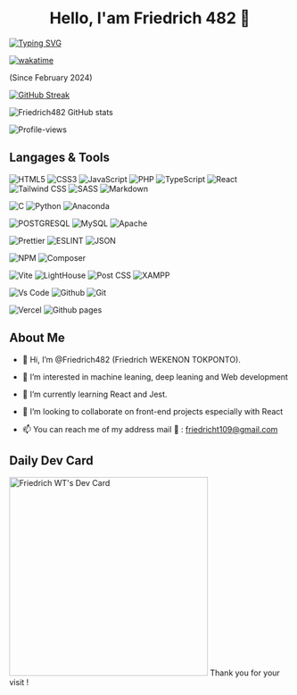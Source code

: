 <h1 align="center">Hello, I'am Friedrich 482 👋</h1

[![Typing SVG](https://readme-typing-svg.demolab.com/?lines=I'am+a+junior+developer;Welcome+on+my+github+profile)](https://git.io/typing-svg)

[![wakatime](https://wakatime.com/badge/user/018dd2b8-d009-4aba-b324-dc6939b9e42b.svg?style=for-the-badge)](https://wakatime.com/@018dd2b8-d009-4aba-b324-dc6939b9e42b)

(Since February 2024)

[![GitHub Streak](https://streak-stats.demolab.com/?user=Friedrich482&theme=dark)](https://git.io/streak-stats)

![Friedrich482 GitHub stats](https://github-readme-stats.vercel.app/api?username=Friedrich482&show_icons=true&theme=radical)

![Profile-views](https://komarev.com/ghpvc/?username=Friedrich482&color=blue&style=for-the-badge)

## Langages & Tools

![HTML5](https://img.shields.io/badge/HTML5-E34F26?style=for-the-badge&logo=html5&logoColor=white)
![CSS3](https://img.shields.io/badge/CSS3-1572B6?style=for-the-badge&logo=css3&logoColor=white)
![JavaScript](https://img.shields.io/badge/JavaScript-323330?style=for-the-badge&logo=javascript&logoColor=F7DF1E)
![PHP](https://img.shields.io/badge/PHP-777BB4?style=for-the-badge&logo=php&logoColor=white)
![TypeScript](https://img.shields.io/badge/TypeScript-007ACC?style=for-the-badge&logo=typescript&logoColor=white)
![React](https://img.shields.io/badge/React-20232A?style=for-the-badge&logo=react&logoColor=61DAFB)
![Tailwind CSS](https://img.shields.io/badge/Tailwind_CSS-38B2AC?style=for-the-badge&logo=tailwind-css&logoColor=white)
![SASS](https://img.shields.io/badge/Sass-CC6699?style=for-the-badge&logo=sass&logoColor=white)
![Markdown](https://img.shields.io/badge/Markdown-000000?style=for-the-badge&logo=markdown&logoColor=white)

![C](https://img.shields.io/badge/C-00599C?style=for-the-badge&logo=c&logoColor=white)
![Python](https://img.shields.io/badge/Python-FFD43B?style=for-the-badge&logo=python&logoColor=blue)
![Anaconda](https://img.shields.io/badge/conda-342B029.svg?&style=for-the-badge&logo=anaconda&logoColor=white)

![POSTGRESQL](https://img.shields.io/badge/PostgreSQL-316192?style=for-the-badge&logo=postgresql&logoColor=white)
![MySQL](https://img.shields.io/badge/MySQL-005C84?style=for-the-badge&logo=mysql&logoColor=white)
![Apache](https://img.shields.io/badge/Apache-D22128?style=for-the-badge&logo=Apache&logoColor=white)

![Prettier](https://img.shields.io/badge/prettier-1A2C34?style=for-the-badge&logo=prettier&logoColor=F7BA3E)
![ESLINT](https://img.shields.io/badge/eslint-3A33D1?style=for-the-badge&logo=eslint&logoColor=white)
![JSON](https://img.shields.io/badge/json-5E5C5C?style=for-the-badge&logo=json&logoColor=white)

![NPM](https://img.shields.io/badge/npm-CB3837?style=for-the-badge&logo=npm&logoColor=white)
![Composer](https://img.shields.io/badge/Composer-885630?style=for-the-badge&logo=Composer&logoColor=white)

![Vite](https://img.shields.io/badge/Vite-B73BFE?style=for-the-badge&logo=vite&logoColor=FFD62E)
![LightHouse](https://img.shields.io/badge/Lighthouse-F44B21?style=for-the-badge&logo=Lighthouse&logoColor=white)
![Post CSS](https://img.shields.io/badge/postcss-DD3A0A?style=for-the-badge&logo=postcss&logoColor=white)
![XAMPP](https://img.shields.io/badge/Xampp-F37623?style=for-the-badge&logo=xampp&logoColor=white)

![Vs Code](https://img.shields.io/badge/VSCode-0078D4?style=for-the-badge&logo=visual%20studio%20code&logoColor=white)
![Github](https://img.shields.io/badge/GitHub-100000?style=for-the-badge&logo=github&logoColor=white)
![Git](https://img.shields.io/badge/GIT-E44C30?style=for-the-badge&logo=git&logoColor=white)

![Vercel](https://img.shields.io/badge/Vercel-000000?style=for-the-badge&logo=vercel&logoColor=white)
![Github pages](https://img.shields.io/badge/GitHub%20Pages-222222?style=for-the-badge&logo=GitHub%20Pages&logoColor=white)


## About Me

- 👋 Hi, I’m @Friedrich482 (Friedrich WEKENON TOKPONTO).  

- 👀 I’m interested in machine leaning, deep leaning and Web development

- 🔭 I’m currently learning React and Jest.  

- 🤝 I’m looking to collaborate on front-end projects especially with React
  
- 📫 You can reach me of my address mail 📧 : friedricht109@gmail.com

## Daily Dev Card

<a href="https://app.daily.dev/friedrich"><img src="https://api.daily.dev/devcards/v2/eCYKGSsVlzKQY1G7NxkJc.png?type=default&r=srn" width="356" alt="Friedrich WT's Dev Card"/></a>
Thank you for your visit !
